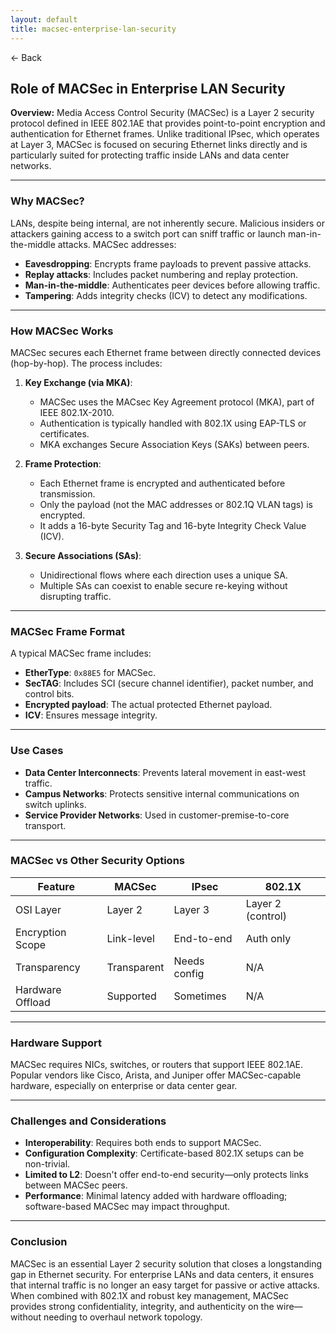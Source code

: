 ```yaml
---
layout: default
title: macsec-enterprise-lan-security
---
```


<a href="https://anish7600.github.io/technical-writeups" style="text-decoration: none;">← Back</a>

## Role of MACSec in Enterprise LAN Security

**Overview:**
Media Access Control Security (MACSec) is a Layer 2 security protocol defined in IEEE 802.1AE that provides point-to-point encryption and authentication for Ethernet frames. Unlike traditional IPsec, which operates at Layer 3, MACSec is focused on securing Ethernet links directly and is particularly suited for protecting traffic inside LANs and data center networks.

---

### **Why MACSec?**

LANs, despite being internal, are not inherently secure. Malicious insiders or attackers gaining access to a switch port can sniff traffic or launch man-in-the-middle attacks. MACSec addresses:

* **Eavesdropping**: Encrypts frame payloads to prevent passive attacks.
* **Replay attacks**: Includes packet numbering and replay protection.
* **Man-in-the-middle**: Authenticates peer devices before allowing traffic.
* **Tampering**: Adds integrity checks (ICV) to detect any modifications.

---

### **How MACSec Works**

MACSec secures each Ethernet frame between directly connected devices (hop-by-hop). The process includes:

1. **Key Exchange (via MKA)**:

   * MACSec uses the MACsec Key Agreement protocol (MKA), part of IEEE 802.1X-2010.
   * Authentication is typically handled with 802.1X using EAP-TLS or certificates.
   * MKA exchanges Secure Association Keys (SAKs) between peers.

2. **Frame Protection**:

   * Each Ethernet frame is encrypted and authenticated before transmission.
   * Only the payload (not the MAC addresses or 802.1Q VLAN tags) is encrypted.
   * It adds a 16-byte Security Tag and 16-byte Integrity Check Value (ICV).

3. **Secure Associations (SAs)**:

   * Unidirectional flows where each direction uses a unique SA.
   * Multiple SAs can coexist to enable secure re-keying without disrupting traffic.

---

### **MACSec Frame Format**

A typical MACSec frame includes:

* **EtherType**: `0x88E5` for MACSec.
* **SecTAG**: Includes SCI (secure channel identifier), packet number, and control bits.
* **Encrypted payload**: The actual protected Ethernet payload.
* **ICV**: Ensures message integrity.

---

### **Use Cases**

* **Data Center Interconnects**: Prevents lateral movement in east-west traffic.
* **Campus Networks**: Protects sensitive internal communications on switch uplinks.
* **Service Provider Networks**: Used in customer-premise-to-core transport.

---

### **MACSec vs Other Security Options**

| Feature          | MACSec      | IPsec        | 802.1X            |
| ---------------- | ----------- | ------------ | ----------------- |
| OSI Layer        | Layer 2     | Layer 3      | Layer 2 (control) |
| Encryption Scope | Link-level  | End-to-end   | Auth only         |
| Transparency     | Transparent | Needs config | N/A               |
| Hardware Offload | Supported   | Sometimes    | N/A               |

---

### **Hardware Support**

MACSec requires NICs, switches, or routers that support IEEE 802.1AE. Popular vendors like Cisco, Arista, and Juniper offer MACSec-capable hardware, especially on enterprise or data center gear.

---

### **Challenges and Considerations**

* **Interoperability**: Requires both ends to support MACSec.
* **Configuration Complexity**: Certificate-based 802.1X setups can be non-trivial.
* **Limited to L2**: Doesn't offer end-to-end security—only protects links between MACSec peers.
* **Performance**: Minimal latency added with hardware offloading; software-based MACSec may impact throughput.

---

### **Conclusion**

MACSec is an essential Layer 2 security solution that closes a longstanding gap in Ethernet security. For enterprise LANs and data centers, it ensures that internal traffic is no longer an easy target for passive or active attacks. When combined with 802.1X and robust key management, MACSec provides strong confidentiality, integrity, and authenticity on the wire—without needing to overhaul network topology.
